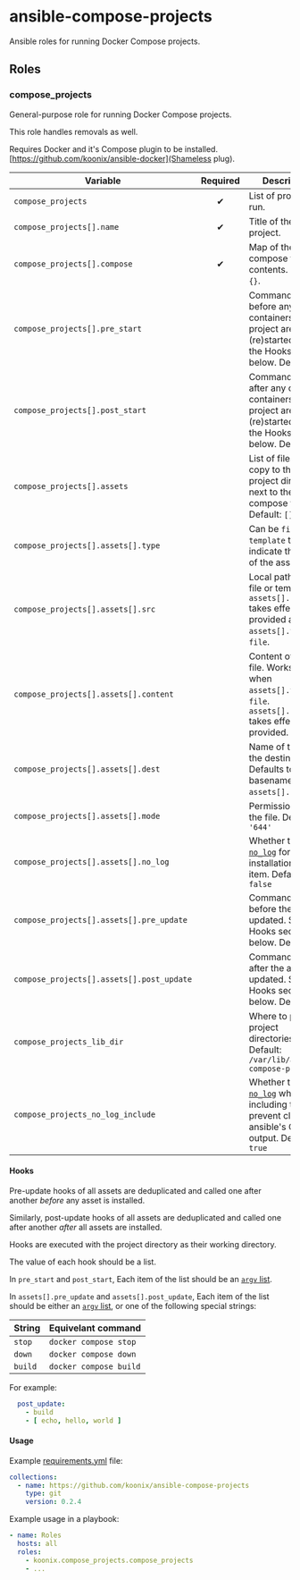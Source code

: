 # ansible-compose-projects

Ansible roles for running Docker Compose projects.

## Roles

### compose_projects

General-purpose role for running Docker Compose projects.

This role handles removals as well.

Requires Docker and it's Compose plugin to be installed.
[https://github.com/koonix/ansible-docker](Shameless plug).

| Variable                                                  | Required | Description |
|-----------------------------------------------------------|:--------:|-------------|
| `compose_projects`                                        | ✔        | List of projects to run. |
| `compose_projects[].name`                                 | ✔        | Title of the project. |
| `compose_projects[].compose`                              | ✔        | Map of the docker compose file contents. Default: `{}`. |
| `compose_projects[].pre_start`                            |          | Commands to run before any of the containers in the project are (re)started. See the Hooks section below. Default: `[]` |
| `compose_projects[].post_start`                           |          | Commands to run after any of the containers in the project are (re)started. See the Hooks section below. Default: `[]` |
| `compose_projects[].assets`                               |          | List of files to copy to the project directory, next to the docker compose file. Default: `[]` |
| `compose_projects[].assets[].type`                        |          | Can be `file` or `template` to indicate the type of the asset. |
| `compose_projects[].assets[].src`                         |          | Local path to the file or template. `assets[].content` takes effect if not provided and `assets[].type` is `file`. |
| `compose_projects[].assets[].content`                     |          | Content of the file. Works only when `assets[].type` is `file`. `assets[].src` takes effect if not provided. |
| `compose_projects[].assets[].dest`                        |          | Name of the file in the destination. Defaults to the basename of `assets[].src`. |
| `compose_projects[].assets[].mode`                        |          | Permissions of the file. Default: `'644'` |
| `compose_projects[].assets[].no_log`                      |          | Whether to enable [`no_log`](https://docs.ansible.com/ansible/latest/reference_appendices/logging.html#protecting-sensitive-data-with-no-log) for the installation of this item. Default: `false` |
| `compose_projects[].assets[].pre_update`                  |          | Commands to run before the asset is updated. See the Hooks section below. Default: `[]` |
| `compose_projects[].assets[].post_update`                 |          | Commands to run after the asset is updated. See the Hooks section below. Default: `[]` |
| `compose_projects_lib_dir`                                |          | Where to put the project directories. Default: `/var/lib/ansible-compose-projects` |
| `compose_projects_no_log_include`                         |          | Whether to enable [`no_log`](https://docs.ansible.com/ansible/latest/reference_appendices/logging.html#protecting-sensitive-data-with-no-log) when including tasks, to prevent cluttering ansible's CLI output. Default: `true` |

#### Hooks

Pre-update hooks of all assets
are deduplicated and called one after another *before* any asset is installed.

Similarly, post-update hooks of all assets
are deduplicated and called one after another *after* all assets are installed.

Hooks are executed with the project directory as their working directory.

The value of each hook should be a list.

In `pre_start` and `post_start`,
Each item of the list should be an [`argv` list](https://docs.ansible.com/ansible/latest/collections/ansible/builtin/command_module.html#parameter-argv).

In `assets[].pre_update` and `assets[].post_update`,
Each item of the list should be either an [`argv` list](https://docs.ansible.com/ansible/latest/collections/ansible/builtin/command_module.html#parameter-argv),
or one of the following special strings:

| String               | Equivelant command |
|----------------------|--------------------|
| `stop`               | `docker compose stop` |
| `down`               | `docker compose down` |
| `build`              | `docker compose build` |

For example:

```yaml
  post_update:
    - build
    - [ echo, hello, world ]
```

#### Usage

Example [requirements.yml](https://docs.ansible.com/ansible/latest/galaxy/user_guide.html#installing-roles-and-collections-from-the-same-requirements-yml-file]) file:

```yaml
collections:
  - name: https://github.com/koonix/ansible-compose-projects
    type: git
    version: 0.2.4
```

Example usage in a playbook:

```yaml
- name: Roles
  hosts: all
  roles:
    - koonix.compose_projects.compose_projects
    - ...
```

